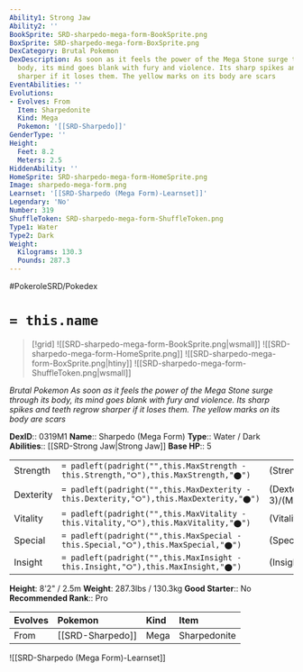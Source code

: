 ```yaml
---
Ability1: Strong Jaw
Ability2: ''
BookSprite: SRD-sharpedo-mega-form-BookSprite.png
BoxSprite: SRD-sharpedo-mega-form-BoxSprite.png
DexCategory: Brutal Pokemon
DexDescription: As soon as it feels the power of the Mega Stone surge through its
  body, its mind goes blank with fury and violence. Its sharp spikes and teeth regrow
  sharper if it loses them. The yellow marks on its body are scars
EventAbilities: ''
Evolutions:
- Evolves: From
  Item: Sharpedonite
  Kind: Mega
  Pokemon: '[[SRD-Sharpedo]]'
GenderType: ''
Height:
  Feet: 8.2
  Meters: 2.5
HiddenAbility: ''
HomeSprite: SRD-sharpedo-mega-form-HomeSprite.png
Image: sharpedo-mega-form.png
Learnset: '[[SRD-Sharpedo (Mega Form)-Learnset]]'
Legendary: 'No'
Number: 319
ShuffleToken: SRD-sharpedo-mega-form-ShuffleToken.png
Type1: Water
Type2: Dark
Weight:
  Kilograms: 130.3
  Pounds: 287.3
---
```


#PokeroleSRD/Pokedex

# `= this.name`

> [!grid]
> ![[SRD-sharpedo-mega-form-BookSprite.png|wsmall]]
> ![[SRD-sharpedo-mega-form-HomeSprite.png]]
> ![[SRD-sharpedo-mega-form-BoxSprite.png|htiny]]
> ![[SRD-sharpedo-mega-form-ShuffleToken.png|wsmall]]


*Brutal Pokemon*
*As soon as it feels the power of the Mega Stone surge through its body, its mind goes blank with fury and violence. Its sharp spikes and teeth regrow sharper if it loses them. The yellow marks on its body are scars*

**DexID**:: 0319M1
**Name**:: Sharpedo (Mega Form)
**Type**:: Water / Dark
**Abilities**:: [[SRD-Strong Jaw|Strong Jaw]]
**Base HP**:: 5

|           |                                                                                        |                                          |
| --------- | -------------------------------------------------------------------------------------- | ---------------------------------------- |
| Strength  | `= padleft(padright("",this.MaxStrength - this.Strength,"⭘"),this.MaxStrength,"⬤")`    | (Strength::4)/(MaxStrength::8)   |
| Dexterity | `= padleft(padright("",this.MaxDexterity - this.Dexterity,"⭘"),this.MaxDexterity,"⬤")` | (Dexterity:: 3)/(MaxDexterity::6) |
| Vitality  | `= padleft(padright("",this.MaxVitality - this.Vitality,"⭘"),this.MaxVitality,"⬤")`    | (Vitality::2)/(MaxVitality::5)   |
| Special   | `= padleft(padright("",this.MaxSpecial - this.Special,"⭘"),this.MaxSpecial,"⬤")`       | (Special::3)/(MaxSpecial::6)     |
| Insight   | `= padleft(padright("",this.MaxInsight - this.Insight,"⭘"),this.MaxInsight,"⬤")`       | (Insight::2)/(MaxInsight::4)     |

**Height**: 8'2" / 2.5m
**Weight**: 287.3lbs / 130.3kg
**Good Starter**:: No
**Recommended Rank**:: Pro

| Evolves   | Pokemon          | Kind   | Item         |
|:----------|:-----------------|:-------|:-------------|
| From      | [[SRD-Sharpedo]] | Mega   | Sharpedonite |

![[SRD-Sharpedo (Mega Form)-Learnset]]